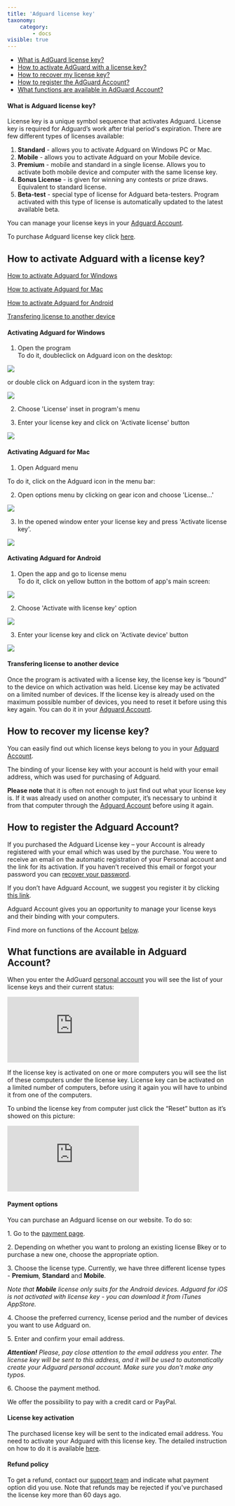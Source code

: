 ```yaml
---
title: 'Adguard license key'
taxonomy:
    category:
        - docs
visible: true
---
```


* [What is AdGuard license key?](#key)
* [How to activate AdGuard with a license key?](#activation)
* [How to recover my license key?](#recovery)
* [How to register the AdGuard Account?](#account)
* [What functions are available in AdGuard Account?](#account-functions)

<a name="key"></a>
#### What is Adguard license key?

License key is a unique symbol sequence that activates Adguard. License key is required for Adguard’s work after trial period's expiration. There are few different types of licenses available:

1. **Standard** - allows you to activate Adguard on Windows PC or Mac.
2. **Mobile** - allows you to activate Adguard on your Mobile device.
2. **Premium** - mobile and standard in a single license. Allows you to activate both mobile device and computer with the same license key.
4. **Bonus License** - is given for winning any contests or prize draws. Equivalent to standard license.
5. **Beta-test** - special type of license for Adguard beta-testers. Program activated with this type of license is automatically updated to the latest available beta.   

You can manage your license keys in your [Adguard Account](http://adguard.com/login.html).

To purchase Adguard license key click [here](https://adguard.com/license.html).


<a name="activation"></a>

## How to activate Adguard with a license key?

[How to activate Adguard for Windows](#activation_windows)

[How to activate Adguard for Mac](#activation_mac)

[How to activate Adguard for Android](#activation_android) 

[Transfering license to another device](#activation_info)


<a id="activation_windows"></a>

#### Activating Adguard for Windows

1. Open the program
   
To do it, doubleclick on Adguard icon on the desktop:   

![](key_win_01.png)

or double click on Adguard icon in the system tray:   

![](key_win_02.png)

2. Choose 'License' inset in program's menu   

3. Enter your license key and click on 'Activate license' button   

![](win10activatekey.png)


<a id="activation_mac"></a>

#### Activating Adguard for Mac

1. Open Adguard menu  

To do it, click on the Adguard icon in the menu bar: 

2. Open options menu by clicking on gear icon and choose 'License...' 

![](https://cdn.adguard.com/public/Adguard/kb/en/license_en.png)

3. In the opened window enter your license key and press 'Activate license key'.   

![](https://cdn.adguard.com/public/Adguard/kb/en/activation_en.png)


<a id="activation_android"></a>

#### Activating Adguard for Android

1. Open the app and go to license menu   
To do it, click on yellow button in the bottom of app's main screen:   

![](https://cdn.adguard.com/public/Adguard/kb/en/activation_1.png)

2. Choose 'Activate with license key' option 

![](https://cdn.adguard.com/public/Adguard/kb/en/activation_2.png)

3. Enter your license key and click on 'Activate device' button   

![](https://cdn.adguard.com/public/Adguard/kb/en/activation_3.png)


<a id="activation_info"></a>
#### Transfering license to another device

Once the program is activated with a license key, the license key is “bound” to the device on which activation was held. License key may be activated on a limited number of devices. If the license key is already used on the maximum possible number of devices, you need to reset it before using this key again. You can do it in your [Adguard Account](#account-functions).


<a id="recovery"></a>
## How to recover my license key?

You can easily find out which license keys belong to you in your [Adguard Account](#account).

The binding of your license key with your account is held with your email address, which was used for purchasing of Adguard.

**Please note** that it is often not enough to just find out what your license key is. If it was already used on another computer, it’s necessary to unbind it from that computer through the [Adguard Account](#account) before using it again.


<a id="account"></a>
## How to register the Adguard Account?

If you purchased the Adguard License key – your Account is already registered with your email which was used by the purchase. You were to receive an email on the automatic registration of your Personal account and the link for its activation. If you haven’t received this email or forgot your password you can [recover your password](http://adguard.com/recovery_password.html).

If you don’t have Adguard Account, we suggest you register it by clicking [this link](http://adguard.com/register.html).

Adguard Account gives you an opportunity to manage your license keys and their binding with your computers.

Find more on functions of the Account [below](#account-functions).


<a id="account-functions"></a>
## What functions are available in Adguard Account?

When you enter the AdGuard [personal account](https://adguard.com/en/login.html) you will see the list of your license keys and their current status:

![](https://images.adguard.com/public.php?service=files&amp;t=b0cfdc25634114c2b153b921bd4b6304&amp;download)

If the license key is activated on one or more computers you will see the list of these computers under the license key. License key can be activated on a limited number of computers, before using it again you will have to unbind it from one of the computers.

To unbind the license key from computer just click the “Reset” button as it’s showed on this picture:

![](https://images.adguard.com/public.php?service=files&amp;t=2d66527cf14f09ba4417312accf57b52&amp;download)


<a id="payment"></a>

#### Payment options

You can purchase an Adguard license on our website. To do so:

1\. Go to the [payment page](http://adguard.com/license.html).

2\. Depending on whether you want to prolong an existing license Вkey or to purchase a new one, choose the appropriate option.

3\. Choose the license type. Currently, we have three different license types - **Premium**, **Standard** and **Mobile**. 

*Note that **Mobile** license only suits for the Android devices. Adguard for iOS is not activated with license key - you can download it from iTunes AppStore.*

4\. Choose the preferred currency, license period and the number of devices you want to use Adguard on.

5\. Enter and confirm your email address.

_**Attention!** Please, pay close attention to the email address you enter. The license key will be sent to this address, and it will be used to automatically create your Adguard personal account. Make sure you don't make any typos._

6\. Choose the payment method.

We offer the possibility to pay with a credit card or PayPal. 

<a id="refund"></a>

#### License key activation

The purchased license key will be sent to the indicated email address. You need to activate your Adguard with this license key. The detailed instruction on how to do it is available [here](#activation).

#### Refund policy

To get a refund, contact our [support team](mailto:support@adguard.com) and indicate what payment option did you use. Note that refunds may be rejected if you've purchased the license key more than 60 days ago.
